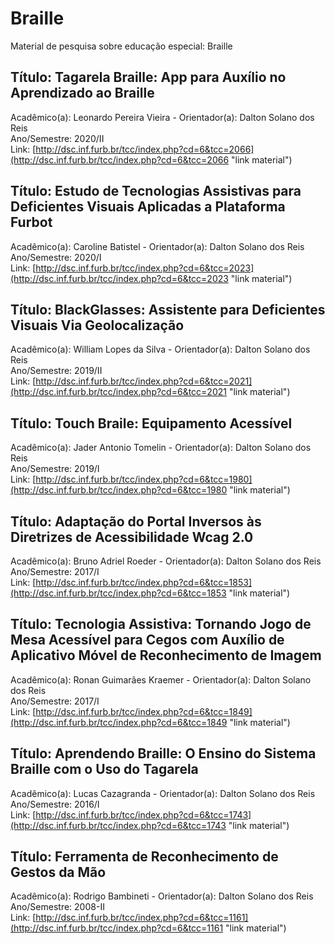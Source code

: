 # Braille

Material de pesquisa sobre educação especial: Braille

## Título: Tagarela Braille: App para Auxílio no Aprendizado ao Braille  

Acadêmico(a): Leonardo Pereira Vieira - Orientador(a): Dalton Solano dos Reis  
Ano/Semestre: 2020/II  
Link: [http://dsc.inf.furb.br/tcc/index.php?cd=6&tcc=2066](http://dsc.inf.furb.br/tcc/index.php?cd=6&tcc=2066 "link material")  

## Título: Estudo de Tecnologias Assistivas para Deficientes Visuais Aplicadas a Plataforma Furbot

Acadêmico(a): Caroline Batistel - Orientador(a): Dalton Solano dos Reis  
Ano/Semestre: 2020/I  
Link: [http://dsc.inf.furb.br/tcc/index.php?cd=6&tcc=2023](http://dsc.inf.furb.br/tcc/index.php?cd=6&tcc=2023 "link material")  

## Título: BlackGlasses: Assistente para Deficientes Visuais Via Geolocalização

Acadêmico(a): William Lopes da Silva - Orientador(a): Dalton Solano dos Reis  
Ano/Semestre: 2019/II  
Link: [http://dsc.inf.furb.br/tcc/index.php?cd=6&tcc=2021](http://dsc.inf.furb.br/tcc/index.php?cd=6&tcc=2021 "link material")  

## Título: Touch Braile: Equipamento Acessível

Acadêmico(a): Jader Antonio Tomelin - Orientador(a): Dalton Solano dos Reis  
Ano/Semestre: 2019/I  
Link: [http://dsc.inf.furb.br/tcc/index.php?cd=6&tcc=1980](http://dsc.inf.furb.br/tcc/index.php?cd=6&tcc=1980 "link material")  

## Título: Adaptação do Portal Inversos às Diretrizes de Acessibilidade Wcag 2.0

Acadêmico(a): Bruno Adriel Roeder - Orientador(a): Dalton Solano dos Reis  
Ano/Semestre: 2017/I  
Link: [http://dsc.inf.furb.br/tcc/index.php?cd=6&tcc=1853](http://dsc.inf.furb.br/tcc/index.php?cd=6&tcc=1853 "link material")  

## Título: Tecnologia Assistiva: Tornando Jogo de Mesa Acessível para Cegos com Auxílio de Aplicativo Móvel de Reconhecimento de Imagem

Acadêmico(a): Ronan Guimarães Kraemer - Orientador(a): Dalton Solano dos Reis  
Ano/Semestre: 2017/I  
Link: [http://dsc.inf.furb.br/tcc/index.php?cd=6&tcc=1849](http://dsc.inf.furb.br/tcc/index.php?cd=6&tcc=1849 "link material")  

## Título: Aprendendo Braille: O Ensino do Sistema Braille com o Uso do Tagarela

Acadêmico(a): Lucas Cazagranda - Orientador(a): Dalton Solano dos Reis  
Ano/Semestre: 2016/I  
Link: [http://dsc.inf.furb.br/tcc/index.php?cd=6&tcc=1743](http://dsc.inf.furb.br/tcc/index.php?cd=6&tcc=1743 "link material")  

## Título: Ferramenta de Reconhecimento de Gestos da Mão

Acadêmico(a): Rodrigo Bambineti - Orientador(a): Dalton Solano dos Reis  
Ano/Semestre: 2008-II  
Link: [http://dsc.inf.furb.br/tcc/index.php?cd=6&tcc=1161](http://dsc.inf.furb.br/tcc/index.php?cd=6&tcc=1161 "link material")  
